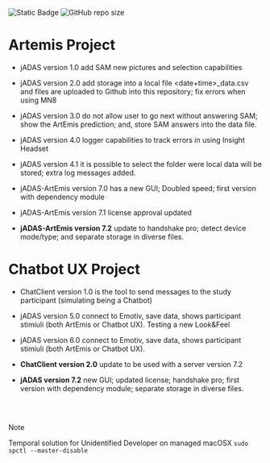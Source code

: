 ![Static Badge](https://img.shields.io/badge/author-javiergs-orange)
![GitHub repo size](https://img.shields.io/github/repo-size/javiergs/Artemis)

# Artemis Project

* jADAS version 1.0 add SAM new pictures and selection capabilities

* jADAS  version 2.0 add storage into a local file <date+time>_data.csv and files are uploaded to Github into this repository; fix errors when using MN8

* jADAS  version 3.0 do not allow user to go next without answering SAM; show the ArtEmis prediction; and, store SAM answers into the data file.

* jADAS version 4.0 logger capabilities to track errors in using Insight Headset

* jADAS version 4.1 it is possible to select the folder were local data will be stored; extra log messages added.

* jADAS-ArtEmis version 7.0 has a new GUI; Doubled speed; first version with dependency module

* jADAS-ArtEmis version 7.1 license approval updated

* **jADAS-ArtEmis version 7.2** update to handshake pro; detect device mode/type; and separate storage in diverse files.

# Chatbot UX Project
  
* ChatClient version 1.0 is the tool to send messages to the study participant (simulating being a Chatbot)

* jADAS version 5.0 connect to Emotiv, save data, shows participant stimiuli (both ArtEmis or Chatbot UX). Testing a new Look&Feel

* jADAS version 6.0 connect to Emotiv, save data, shows participant stimiuli (both ArtEmis or Chatbot UX).

* **ChatClient version 2.0** update to be used with a server version 7.2

* **jADAS version 7.2** new GUI; updated license; handshake pro; first version with dependency module; separate storage in diverse files.
<br/>


##


> [!NOTE]
> Temporal solution for Unidentified Developer on managed macOSX ```sudo spctl --master-disable```

